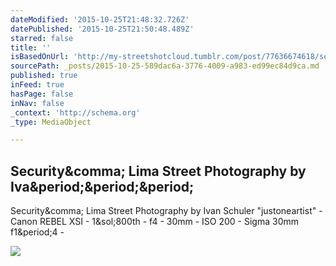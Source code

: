 ```yaml
---
dateModified: '2015-10-25T21:48:32.726Z'
datePublished: '2015-10-25T21:50:48.489Z'
starred: false
title: ''
isBasedOnUrl: 'http://my-streetshotcloud.tumblr.com/post/77636674618/security-lima-street-photography-by-ivan-schuler'
sourcePath: _posts/2015-10-25-589dac6a-3776-4009-a983-ed99ec84d9ca.md
published: true
inFeed: true
hasPage: false
inNav: false
_context: 'http://schema.org'
_type: MediaObject

---
```

<article style=""><h1>Security&amp;comma; Lima Street Photography by Iva&amp;period;&amp;period;&amp;period;</h1><p>Security&amp;comma; Lima Street Photography by Ivan Schuler "justoneartist" - Canon REBEL XSI - 1&amp;sol;800th - f4 - 30mm - ISO 200 - Sigma 30mm f1&amp;period;4 -</p><img src="http://41.media.tumblr.com/0f96479fc503a92e7c21c7692fbfd539/tumblr_n1h0fd7g4E1rzlmeco1_500.jpg" /></article>